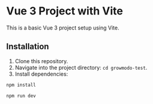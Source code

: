 # Vue 3 Project with Vite 

This is a basic Vue 3 project setup using Vite.

## Installation

1. Clone this repository.
2. Navigate into the project directory: `cd growmodo-test`.
3. Install dependencies:

```bash
npm install

npm run dev
